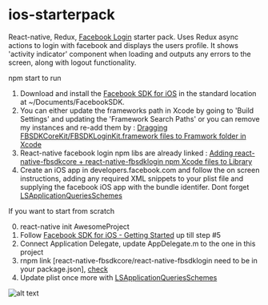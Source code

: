 # ios-starterpack
React-native, Redux, [Facebook Login](https://github.com/facebook/react-native-fbsdk) starter pack. Uses Redux async actions to login with facebook and displays the users profile. It shows 'activity indicator' component when loading and outputs any errors to the screen, along with logout functionality.

npm start to run

1. Download and install the [Facebook SDK for iOS](https://developers.facebook.com/docs/ios) in the standard location at ~/Documents/FacebookSDK.
2. You can either update the frameworks path in Xcode by going to 'Build Settings' and updating the 'Framework Search Paths' or you can remove my instances and re-add them by :  [Dragging FBSDKCoreKit/FBSDKLoginKit.framework files to Framwork folder in Xcode](https://developers.facebook.com/docs/ios/getting-started)
4. React-native facebook login npm libs are already linked : [Adding react-native-fbsdkcore + react-native-fbsdklogin npm Xcode files to Library](http://facebook.github.io/react-native/docs/linking-libraries-ios.html)
6. Create an iOS app in developers.facebook.com and follow the on screen instructions, adding any required XML snippets to your plist file and supplying the facebook iOS app with the bundle identifer. Dont forget [LSApplicationQueriesSchemes](https://developers.facebook.com/docs/ios/ios9)

If you want to start from scratch

0. react-native init AwesomeProject
1. Follow [Facebook SDK for iOS - Getting Started](https://developers.facebook.com/docs/ios/getting-started) up till step #5
2. Connect Application Delegate, update AppDelegate.m to the one in this project 
3. rnpm link [react-native-fbsdkcore/react-native-fbsdklogin need to be in your package.json], [check](http://facebook.github.io/react-native/docs/linking-libraries-ios.html)
4. Update plist once more with [LSApplicationQueriesSchemes](https://developers.facebook.com/docs/ios/ios9)
    
![alt text](http://i.imgur.com/VDNjicp.gif, 'screenshot')
